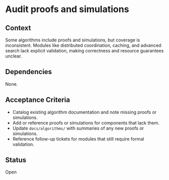 # Audit proofs and simulations

## Context
Some algorithms include proofs and simulations, but coverage is inconsistent.
Modules like distributed coordination, caching, and advanced search lack explicit
validation, making correctness and resource guarantees unclear.

## Dependencies

None.

## Acceptance Criteria
- Catalog existing algorithm documentation and note missing proofs or simulations.
- Add or reference proofs or simulations for components that lack them.
- Update `docs/algorithms/` with summaries of any new proofs or simulations.
- Reference follow-up tickets for modules that still require formal validation.

## Status
Open
